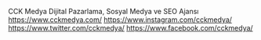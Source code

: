 CCK Medya Dijital Pazarlama, Sosyal Medya ve SEO Ajansı
https://www.cckmedya.com/
https://www.instagram.com/cckmedya/
https://www.twitter.com/cckmedya/
https://www.facebook.com/cckmedya/
